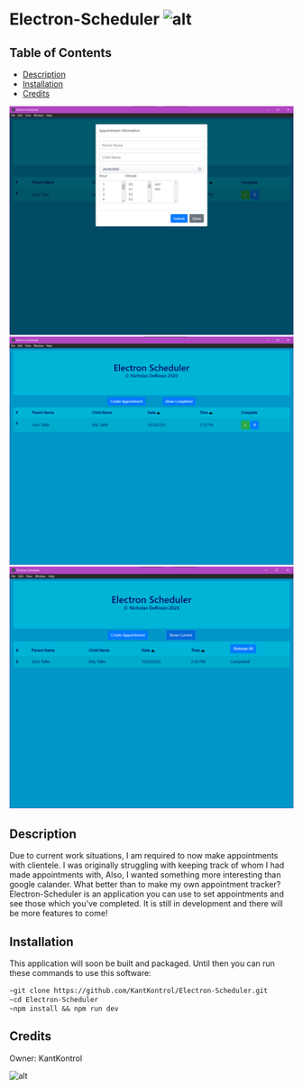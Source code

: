 # Electron-Scheduler ![alt](https://img.shields.io/badge/build-passing-brightgreen)

## Table of Contents

* [Description](#description)
* [Installation](#installation)
* [Credits](#credits)

![image of software1](https://github.com/KantKontrol/Electron-Scheduler/blob/main/readimg/createapp.png?raw=true)
![image of software2](https://github.com/KantKontrol/Electron-Scheduler/blob/main/readimg/currentappointments.png?raw=true)
![image of software3](https://github.com/KantKontrol/Electron-Scheduler/blob/main/readimg/showcompleted.png?raw=true)

## Description
 Due to current work situations, I am required to now make appointments with clientele. I was originally struggling with keeping track of whom I had made appointments with, Also, I wanted something more interesting than google calander. What better than to make my own appointment tracker? Electron-Scheduler is an application you can use to set appointments and see those which you've completed. It is still in development and there will be more features to come!

## Installation
 This application will soon be built and packaged. Until then you can run these commands to use this software:
 ```
 ~git clone https://github.com/KantKontrol/Electron-Scheduler.git 
 ~cd Electron-Scheduler
 ~npm install && npm run dev
 ```

## Credits

Owner: KantKontrol

![alt](https://avatars0.githubusercontent.com/u/57921318?v=4)

